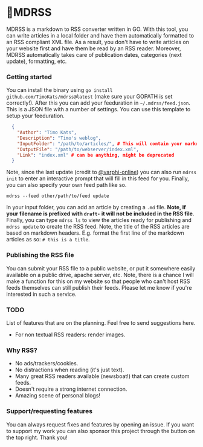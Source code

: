 # 📝MDRSS

MDRSS is a markdown to RSS converter written in GO. With this tool, you can write articles in a local folder and have them automatically formatted to an RSS compliant XML file. As a result, you don't have to write articles on your website first and have them be read by an RSS reader. Moreover, MDRSS automatically takes care of publication dates, categories (next update), formatting, etc.

### Getting started
You can install the binary using `go install github.com/TimoKats/mdrss@latest` (make sure your GOPATH is set correctly!). After this you can add your feeduration in `~/.mdrss/feed.json`. This is a JSON file with a number of settings. You can use this template to setup your feeduration.

```JSON
  {
    "Author": "Timo Kats",
    "Description": "Timo's weblog",
    "InputFolder": "/path/to/articles/", # This will contain your markdown files
    "OutputFile": "/path/to/webserver/index.xml",
    "Link": "index.xml" # can be anything, might be deprecated
  }
```

Note, since the last update (credit to [@varphi-online](https://github.com/varphi-online)) you can also run `mdrss init` to enter an interactive prompt that will fill in this feed for you. Finally, you can also specify your own feed path like so.

```shell
mdrss --feed other/path/to/feed update
```

In your input folder, you can add an article by creating a `.md` file. **Note, if your filename is prefixed with `draft-` it will not be included in the RSS file**. Finally, you can type `mdrss ls` to view the articles ready for publishing and `mdrss update` to create the RSS feed. Note, the title of the RSS articles are based on markdown headers. E.g. format the first line of the markdown articles as so: `# this is a title`. 

### Publishing the RSS file
You can submit your RSS file to a public website, or put it somewhere easily available on a public drive, apache server, etc. Note, there is a chance I will make a function for this on my website so that people who can't host RSS feeds themselves can still publish their feeds. Please let me know if you're interested in such a service.

### TODO
List of features that are on the planning. Feel free to send suggestions here.
 * For non textual RSS readers: render images.

### Why RSS?
 * No ads/trackers/cookies.
 * No distractions when reading (it's just text).
 * Many great RSS readers available (newsboat!) that can create custom feeds.
 * Doesn't require a strong internet connection.
 * Amazing scene of personal blogs!

### Support/requesting features
You can always request fixes and features by opening an issue. If you want to support my work you can also sponsor this project through the button on the top right. Thank you!
